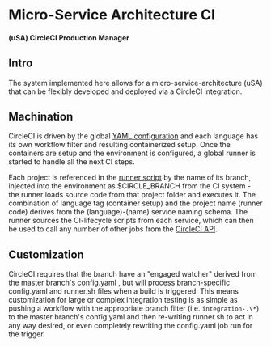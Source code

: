 # Micro-Service Architecture CI
#### (uSA) CircleCI Production Manager

## Intro
The system implemented here allows for a micro-service-architecture (uSA) that can be flexibly developed and deployed via a CircleCI integration.

## Machination
CircleCI is driven by the global [YAML configuration](.config/circleci.yaml) and each language has its own workflow filter and resulting containerized setup. Once the containers are setup and the environment is configured, a global runner is started to handle all the next CI steps.

Each project is referenced in the [runner script](/runner.sh) by the name of its branch, injected into the environment as $CIRCLE_BRANCH from the CI system - the runner loads source code from that project folder and executes it. The combination of language tag (container setup) and the project name (runner code) derives from the (language)-(name) service naming schema. The runner sources the CI-lifecycle scripts from each service, which can then be used to call any number of other jobs from the [CircleCI API](https://circleci.com/docs/2.0/api-job-trigger/).

## Customization
CircleCI requires that the branch have an "engaged watcher" derived from the master branch's config.yaml , but will process branch-specific config.yaml and runner.sh files when a build is triggered. This means customization for large or complex integration testing is as simple as pushing a workflow with the appropriate branch filter (i.e. ```integration-.\*```) to the master branch's config.yaml and then re-writing runner.sh to act in any way desired, or even completely rewriting the config.yaml job run for the trigger.
